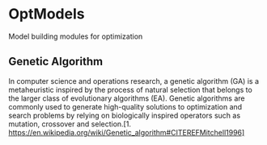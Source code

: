 # OptModels
Model building modules for optimization

## Genetic Algorithm

In computer science and operations research, a genetic algorithm (GA) is a metaheuristic inspired by the process of natural selection that belongs to the larger class of evolutionary algorithms (EA). Genetic algorithms are commonly used to generate high-quality solutions to optimization and search problems by relying on biologically inspired operators such as mutation, crossover and selection.[1. https://en.wikipedia.org/wiki/Genetic_algorithm#CITEREFMitchell1996] 
